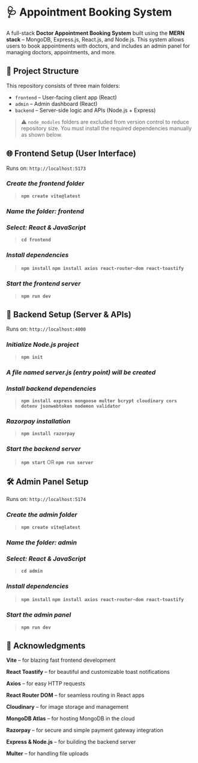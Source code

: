 # 🩺 Appointment Booking System

A full-stack **Doctor Appointment Booking System** built using the **MERN stack** – MongoDB, Express.js, React.js, and Node.js. This system allows users to book appointments with doctors, and includes an admin panel for managing doctors, appointments, and more.

## 📁 Project Structure

This repository consists of three main folders:

- `frontend` – User-facing client app (React)
- `admin` – Admin dashboard (React)
- `backend` – Server-side logic and APIs (Node.js + Express)

> ⚠️ `node_modules` folders are excluded from version control to reduce repository size. You must install the required dependencies manually as shown below.

## 🌐 Frontend Setup (User Interface)
Runs on: `http://localhost:5173`
### *Create the frontend folder*
> **`npm create vite@latest`**

### *Name the folder: frontend*
### *Select: React & JavaScript*

> **`cd frontend`**

### *Install dependencies*
> **`npm install`**
> **`npm install axios react-router-dom react-toastify`**

### *Start the frontend server*
> **`npm run dev`**

## 🔧 Backend Setup (Server & APIs)
Runs on: `http://localhost:4000`

### *Initialize Node.js project*
> **`npm init `**

### *A file named server.js (entry point) will be created*

### *Install backend dependencies*
> **`npm install express mongoose multer bcrypt cloudinary cors dotenv jsonwebtoken nodemon validator`**

### *Razorpay installation*
> **`npm install razorpay`**

### *Start the backend server*
> **`npm start`**
OR
> **`npm run server`**

## 🛠️ Admin Panel Setup
Runs on: `http://localhost:5174`

### *Create the admin folder*
> **`npm create vite@latest`**

### *Name the folder: admin*
### *Select: React & JavaScript*

> **`cd admin`**

### *Install dependencies*
> **`npm install`**
> **`npm install axios react-router-dom react-toastify`**

### *Start the admin panel*
> **`npm run dev`**

## 🙌 Acknowledgments
**Vite** – for blazing fast frontend development

**React Toastify** – for beautiful and customizable toast notifications

**Axios** – for easy HTTP requests

**React Router DOM** – for seamless routing in React apps

**Cloudinary** – for image storage and management

**MongoDB Atlas** – for hosting MongoDB in the cloud

**Razorpay** – for secure and simple payment gateway integration

**Express & Node.js** – for building the backend server

**Multer** – for handling file uploads
